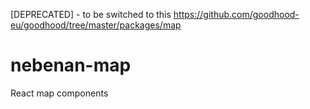 [DEPRECATED] - to be switched to this https://github.com/goodhood-eu/goodhood/tree/master/packages/map

nebenan-map
============

React map components
